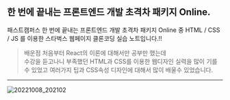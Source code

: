 ## 한 번에 끝내는 프론트엔드 개발 초격차 패키지 Online.

패스트캠퍼스 한 번에 끝내는 프론트엔드 개발 초격차 패키지 Online 중
HTML / CSS / JS 를 이용한
스타벅스 웹페이지 클론코딩 실습 노트입니다.!!

> 배운점
> 처음부터 React의 이론에 대해서만 공부만 했는데  
> 수강을 듣고나니 부족했던 HTML과 CSS를 이용한 웹디자인 실력을 많이 기를 수 있었고
> 여러가지 팁과 CSS속성 디자인에 대해서 많이 배울수 있었습니다.

---------------
![20221008_202102](https://user-images.githubusercontent.com/108041447/194704935-6122718f-a2d6-42c7-b7f9-705317400835.png)

